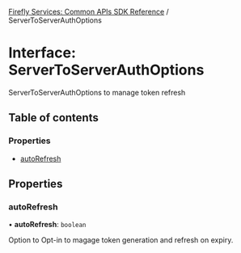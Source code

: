 [Firefly Services: Common APIs SDK Reference](../index.md) / ServerToServerAuthOptions

# Interface: ServerToServerAuthOptions

ServerToServerAuthOptions to manage token refresh

## Table of contents

### Properties

- [autoRefresh](ServerToServerAuthOptions.md#autorefresh)

## Properties

### autoRefresh

• **autoRefresh**: `boolean`

Option to Opt-in to magage token generation and refresh on expiry.
